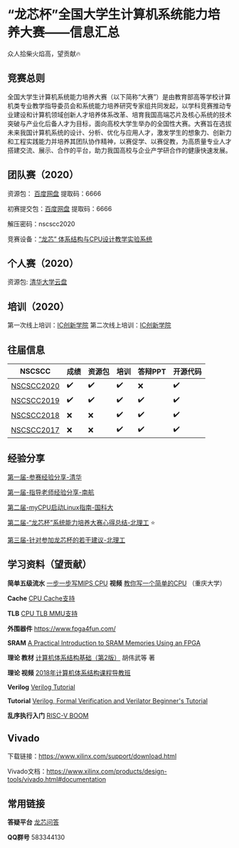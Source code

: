 # “龙芯杯”全国大学生计算机系统能力培养大赛——信息汇总

众人拾柴火焰高，望贡献🔥

## 竞赛总则

全国大学生计算机系统能力培养大赛（以下简称“大赛”）是由教育部高等学校计算机类专业教学指导委员会和系统能力培养研究专家组共同发起，以学科竞赛推动专业建设和计算机领域创新人才培养体系改革、培育我国高端芯片及核心系统的技术突破与产业化后备人才为目标，面向高校大学生举办的全国性大赛。大赛旨在选拔未来我国计算机系统的设计、分析、优化与应用人才，激发学生的想象力、创新力和工程实践能力并培养其团队协作精神，以赛促学、以赛促教，为高质量专业人才搭建交流、展示、合作的平台，助力我国高校与企业产学研合作的健康快速发展。

## 团队赛（2020）

资源包： [百度网盘](https://pan.baidu.com/s/1WyG1tP9tPnUWVkLE4T8Jtw)  提取码：6666

初赛提交包：[百度网盘](https://pan.baidu.com/s/1eULhNXq9xKKcrztO_yqqJQ) 提取码：6666

解压密码：nscscc2020

竞赛设备：[“龙芯” 体系结构与CPU设计教学实验系统](http://loongson.cn/business/general2/jiaoxue/jiaoxueshiyanxiang/2015/11/356.html)

## 个人赛（2020）

资源包: [清华大学云盘](https://cloud.tsinghua.edu.cn/d/ee6e2c2688264ca09b85/ )

## 培训（2020）
第一次线上培训：[IC创新学院](https://www.iccollege.cn/portal/courseDetail/342.mooc)
第二次线上培训：[IC创新学院](https://www.iccollege.cn/portal/courseDetail/343.mooc)

## 往届信息

NSCSCC | 成绩 | 资源包 | 培训 | 答辩PPT | 开源代码 
------------ | ------------- | ------------- | ------------- | ------------- | ------------- 
[NSCSCC2020](./历届信息/NSCSCC2020) | :heavy_check_mark: | :heavy_check_mark: |:heavy_check_mark:|:x:|:heavy_check_mark:
[NSCSCC2019](./历届信息/NSCSCC2019.md) | :heavy_check_mark: | :heavy_check_mark: |:heavy_check_mark:|:heavy_check_mark:|:heavy_check_mark:
[NSCSCC2018](./历届信息/NSCSCC2018) | :x: | :x: | :heavy_check_mark: | :heavy_check_mark: | :heavy_check_mark:
[NSCSCC2017](./历届信息/NSCSCC2017) | :x: | :x: | :heavy_check_mark: | :heavy_check_mark: | :heavy_check_mark:
## 经验分享

[第一届-参赛经验分享-清华](./历届信息/NSCSCC2018/PPT/第一届-参赛经验分享-清华.pdf)

[第一届-指导老师经验分享-南航](./历届信息/NSCSCC2018/PPT/第一届-指导老师经验分享-南航.pdf)

[第二届-myCPU启动Linux指南-国科大](https://github.com/loongson-education/nscscc-wiki/blob/master/历届信息/NSCSCC2018/第二届-myCPU启动Linux指南-国科大.pdf)

[第二届-“龙芯杯”系统能力培养大赛心得总结-北理工](https://github.com/cnyangkun/nscscc2018/blob/master/DOC/系统能力培养大赛参赛心得总结-北理工.pdf) :star:

[第三届-针对参加龙芯杯的若干建议-北理工](https://github.com/Silverster98/bit_nscscc_suggestion)

## 学习资料（望贡献）
**简单五级流水** [一步一步写MIPS CPU](https://github.com/lvyufeng/step_into_mips)  **视频** [教你写一个简单的CPU](https://www.bilibili.com/video/BV1pK4y1C7es/) （重庆大学）

**Cache** [CPU Cache支持](./doc/A14_CPU%20Cache%E6%94%AF%E6%8C%81.pdf)

**TLB** [CPU TLB MMU支持](./doc/A13_CPU%20TLB%20MMU%E6%94%AF%E6%8C%81.zip)

**外围器件** https://www.fpga4fun.com/

**SRAM** [A Practical Introduction to SRAM Memories Using an FPGA](https://www.hackster.io/salvador-canas/a-practical-introduction-to-sram-memories-using-an-fpga-i-3f3992)

**理论 教材** [计算机体系结构基础（第2版）](https://item.jd.com/12402665.html#crumb-wrap) 胡伟武等 著

**理论 视频** [2018年计算机体系结构课程导教班](https://www.bilibili.com/video/BV17E411W7NS)

**Verilog** [Verilog Tutorial](http://asic-world.com/verilog/veritut.html)

**Tutorial** [Verilog, Formal Verification and Verilator Beginner's Tutorial](https://zipcpu.com/tutorial/)

**乱序执行入门** [RISC-V BOOM](https://boom-core.org/)

## Vivado

下载链接：https://www.xilinx.com/support/download.html

Vivado文档：https://www.xilinx.com/products/design-tools/vivado.html#documentation 

## 常用链接

**答疑平台** [龙芯问答](http://ask.loongnix.org/?/topic/%E6%95%99%E8%82%B2%E4%B8%8E%E9%AB%98%E6%A0%A1)

**QQ群号** 583344130
